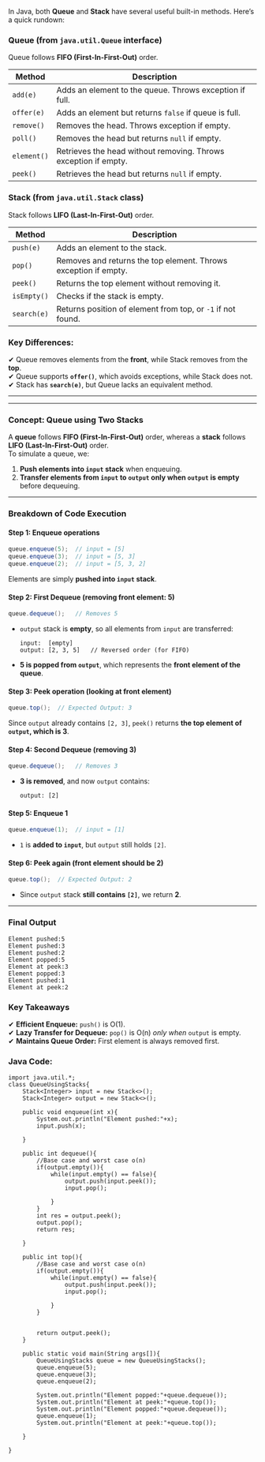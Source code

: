 In Java, both **Queue** and **Stack** have several useful built-in methods. Here’s a quick rundown:

### **Queue (from `java.util.Queue` interface)**
Queue follows **FIFO (First-In-First-Out)** order.

| Method            | Description |
|-------------------|-------------|
| `add(e)`         | Adds an element to the queue. Throws exception if full. |
| `offer(e)`       | Adds an element but returns `false` if queue is full. |
| `remove()`       | Removes the head. Throws exception if empty. |
| `poll()`         | Removes the head but returns `null` if empty. |
| `element()`      | Retrieves the head without removing. Throws exception if empty. |
| `peek()`         | Retrieves the head but returns `null` if empty. |

### **Stack (from `java.util.Stack` class)**
Stack follows **LIFO (Last-In-First-Out)** order.

| Method            | Description |
|-------------------|-------------|
| `push(e)`        | Adds an element to the stack. |
| `pop()`         | Removes and returns the top element. Throws exception if empty. |
| `peek()`        | Returns the top element without removing it. |
| `isEmpty()`     | Checks if the stack is empty. |
| `search(e)`     | Returns position of element from top, or `-1` if not found. |

### **Key Differences:**
✔ Queue removes elements from the **front**, while Stack removes from the **top**.  
✔ Queue supports **`offer()`**, which avoids exceptions, while Stack does not.  
✔ Stack has **`search(e)`**, but Queue lacks an equivalent method.

-----------------------------------------------------------------------------------------



---

### **Concept: Queue using Two Stacks**
A **queue** follows **FIFO (First-In-First-Out)** order, whereas a **stack** follows **LIFO (Last-In-First-Out)** order.  
To simulate a queue, we:
1. **Push elements into `input` stack** when enqueuing.
2. **Transfer elements from `input` to `output` only when `output` is empty** before dequeuing.

---

### **Breakdown of Code Execution**
#### **Step 1: Enqueue operations**
```java
queue.enqueue(5);  // input = [5]
queue.enqueue(3);  // input = [5, 3]
queue.enqueue(2);  // input = [5, 3, 2]
```
Elements are simply **pushed into `input` stack**.

#### **Step 2: First Dequeue (removing front element: 5)**
```java
queue.dequeue();   // Removes 5
```
- `output` stack is **empty**, so all elements from `input` are transferred:
  ```
  input:  [empty]
  output: [2, 3, 5]   // Reversed order (for FIFO)
  ```
- **5 is popped from `output`**, which represents the **front element of the queue**.

#### **Step 3: Peek operation (looking at front element)**
```java
queue.top();  // Expected Output: 3
```
Since `output` already contains `[2, 3]`, `peek()` returns **the top element of `output`, which is 3**.

#### **Step 4: Second Dequeue (removing 3)**
```java
queue.dequeue();   // Removes 3
```
- **3 is removed**, and now `output` contains:
  ```
  output: [2]
  ```

#### **Step 5: Enqueue 1**
```java
queue.enqueue(1);  // input = [1]
```
- `1` is **added to `input`**, but `output` still holds `[2]`.

#### **Step 6: Peek again (front element should be 2)**
```java
queue.top();  // Expected Output: 2
```
- Since `output` stack **still contains `[2]`**, we return **2**.

---

### **Final Output**
```
Element pushed:5
Element pushed:3
Element pushed:2
Element popped:5
Element at peek:3
Element popped:3
Element pushed:1
Element at peek:2
```

### **Key Takeaways**
✔ **Efficient Enqueue:** `push()` is O(1).  
✔ **Lazy Transfer for Dequeue:** `pop()` is O(n) *only when* `output` is empty.  
✔ **Maintains Queue Order:** First element is always removed first.  

### Java Code:
```
import java.util.*;
class QueueUsingStacks{
	Stack<Integer> input = new Stack<>();
	Stack<Integer> output = new Stack<>();

	public void enqueue(int x){
		System.out.println("Element pushed:"+x);
		input.push(x);

	}

	public int dequeue(){
		//Base case and worst case o(n)
		if(output.empty()){
			while(input.empty() == false){
				output.push(input.peek());
				input.pop();

			}
		}
		int res = output.peek();
		output.pop();
		return res;

	}

	public int top(){
		//Base case and worst case o(n)
		if(output.empty()){
			while(input.empty() == false){
				output.push(input.peek());
				input.pop();

			}
		}
		 
		
		return output.peek();
	}

	public static void main(String args[]){
		QueueUsingStacks queue = new QueueUsingStacks();
		queue.enqueue(5);
		queue.enqueue(3);
		queue.enqueue(2);

		System.out.println("Element popped:"+queue.dequeue());
		System.out.println("Element at peek:"+queue.top());
		System.out.println("Element popped:"+queue.dequeue());
		queue.enqueue(1);
		System.out.println("Element at peek:"+queue.top());

	}

}


```



